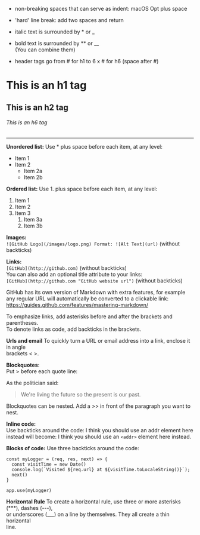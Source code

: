 * non-breaking spaces that can serve as indent: macOS Opt plus space
* 'hard' line break: add two spaces and return
* italic text is surrounded by * or _
* bold text is surrounded by ** or __  
(You can combine them)

* header tags go from # for h1 to 6 x # for h6 (space after #)

# This is an h1 tag
## This is an h2 tag
###### This is an h6 tag
****

**Unordered list:**
Use * plus space before each item, at any level:
* Item 1
* Item 2
  * Item 2a
  * Item 2b

**Ordered list:**
Use 1. plus space before each item, at any level:
1. Item 1
1. Item 2
1. Item 3
   1. Item 3a
   1. Item 3b

**Images:**  
`![GitHub Logo](/images/logo.png)
Format: ![Alt Text](url)`  (without backticks)

**Links:**  
`[GitHub](http://github.com)`  (without backticks)  
You can also add an optional title attribute to your links:  
`[GitHub](http://github.com "GitHub website url")`  (without backticks)  

GitHub has its own version of Markdown with extra features, for example  
any regular URL will automatically be converted to a clickable link:  
https://guides.github.com/features/mastering-markdown/

To emphasize links, add asterisks before and after the brackets and parentheses.  
To denote links as code, add backticks in the brackets.

**Urls and email**
To quickly turn a URL or email address into a link, enclose it in angle  
brackets < >.

**Blockquotes**:  
Put > before each quote line:

As the politician said:

> We're living the future so
> the present is our past.

Blockquotes can be nested. Add a >> in front of the paragraph you want to nest.

**Inline code:**  
Use backticks around the code: I think you should use an addr element here  
instead will become: I think you should use an `<addr>` element here instead.

**Blocks of code:**
Use three backticks around the code:  
```
const myLogger = (req, res, next) => {
  const visitTime = new Date()
  console.log(`Visited ${req.url} at ${visitTime.toLocaleString()}`);
  next()
}

app.use(myLogger)
```

**Horizontal Rule**
To create a horizontal rule, use three or more asterisks (***), dashes (---),  
or underscores (___) on a line by themselves. They all create a thin horizontal  
line.